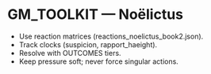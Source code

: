 # GM_TOOLKIT — Noëlictus

- Use reaction matrices (reactions_noelictus_book2.json).
- Track clocks (suspicion, rapport_haeight).
- Resolve with OUTCOMES tiers.
- Keep pressure soft; never force singular actions.
